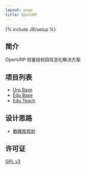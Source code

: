 ```yaml
---
layout: page
title: OpenURP
---
```

{% include JB/setup %}

## 简介

OpenURP 轻量级校园信息化解决方案.

## 项目列表

* [Urp Base](/module/model/urp_base/index.html)
* [Edu Base](/module/model/urp_edu_base/index.html)
* [Edu Teach](/module/model/urp_edu_teach/index.html)

## 设计思路

* [数据库规划](/design/database.html)

## 许可证
[GPL v3](http://www.gnu.org/licenses/gpl.txt)

